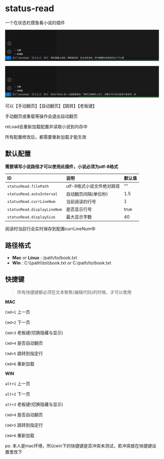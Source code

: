 # status-read

一个在状态栏摸鱼看小说的插件

![不显示行号](https://raw.githubusercontent.com/Max7641/status-read/main/images/no-line-num.gif)

![显示行号](https://raw.githubusercontent.com/Max7641/status-read/main/images/line-num.gif)

可以【手动翻页】【自动翻页】【跳转】【老板键】

手动翻页或重载等操作会退出自动翻页

reLoad会重新加载配置并读取小说到内存中

所有配置修改后，都需要重新加载才能生效

## 默认配置

**需要填写小说路径才可以使用此插件，小说必须为utf-8格式**

| ID                          | 说明                     | 默认值   |
| :-------------------------- | :----------------------- | :------- |
| `statusRead.filePath`       | utf-8格式小说文件绝对路径    | ""       |
| `statusRead.autoInterval`   | 自动翻页间隔(单位秒)     | 1.5     |
| `statusRead.currLineNum`    | 当前阅读的行号          | 1     |
| `statusRead.displayLineNum` | 是否显示行号             | true  |
| `statusRead.displaySize`    | 最大显示字数             | 40    |

阅读时当前行会实时保存到配置currLineNum中

## 路径格式

- **Mac** or **Linux** : /path/to/book.txt
- **Win** : C:\\\path\\\to\\\book.txt or C:/path/to/book.txt

## 快捷键

> 所有快捷键都必须在文本聚焦(编辑代码)的时候，才可以使用

**MAC**

`Cmd+1` 上一页

`Cmd+2` 下一页

`Cmd+3` 老板键(切换隐藏与显示)

`Cmd+4` 是否自动翻页

`Cmd+5` 跳转到指定行

`Cmd+6` 重新加载

**WIN**

`alt+1` 上一页

`alt+2` 下一页

`alt+3` 老板键(切换隐藏与显示)

`Cmd+4` 是否自动翻页

`Cmd+5` 跳转到指定行

`Cmd+6` 重新加载

ps: 本人是mac环境，所以win下的快捷键是否冲突未测试，若冲突就在快捷键设置里改下
